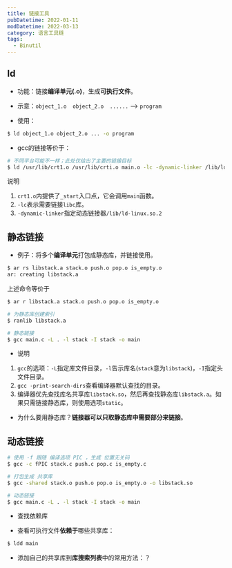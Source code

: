 ```yaml
---
title: 链接工具
pubDatetime: 2022-01-11
modDatetime: 2022-03-13
category: 语言工具链
tags:
  - Binutil
---
```


## ld

- 功能：链接**编译单元(.o)**，生成**可执行文件**。

- 示意：`object_1.o  object_2.o  ......`  -->  `program`

- 使用：

```bash
$ ld object_1.o object_2.o ... -o program
```

- gcc的链接等价于：

```bash
# 不同平台可能不一样；此处仅给出了主要的链接目标
$ ld /usr/lib/crt1.o /usr/lib/crti.o main.o -lc -dynamic-linker /lib/ld-linux.so.2
```

说明

1. `crt1.o`内提供了`_start`入口点，它会调用`main`函数。
2. `-lc`表示需要链接`libc`库。
3. `-dynamic-linker`指定动态链接器`/lib/ld-linux.so.2`



## 静态链接

- 例子：将多个**编译单元**打包成静态库，并链接使用。

```bash
$ ar rs libstack.a stack.o push.o pop.o is_empty.o
ar: creating libstack.a

```

上述命令等价于

```bash
$ ar r libstack.a stack.o push.o pop.o is_empty.o

# 为静态库创建索引
$ ranlib libstack.a

# 静态链接
$ gcc main.c -L . -l stack -I stack -o main
```

- 说明

1. `gcc`的选项：`-L`指定库文件目录，`-l`告示库名(`stack`意为`libstack`)，`-I`指定头文件目录。
2. `gcc -print-search-dirs`查看编译器默认查找的目录。
3. 编译器优先查找库名共享库`libstack.so`，然后再查找静态库`libstack.a`。如果只需链接静态库，则使用选项`static`。

- 为什么要用静态库？**链接器可以只取静态库中需要部分来链接**。



## 动态链接

```bash
# 使用 -f 跟随 编译选项 PIC ，生成 位置无关码
$ gcc -c fPIC stack.c push.c pop.c is_empty.c

# 打包生成 共享库
$ gcc -shared stack.o push.o pop.o is_empty.o -o libstack.so

# 动态链接
$ gcc main.c -L . -l stack -I stack -o main
```

- 查找依赖库

- 查看可执行文件**依赖于**哪些共享库：

```bash
$ ldd main
```

- 添加自己的共享库到**库搜索列表**中的常用方法：？
